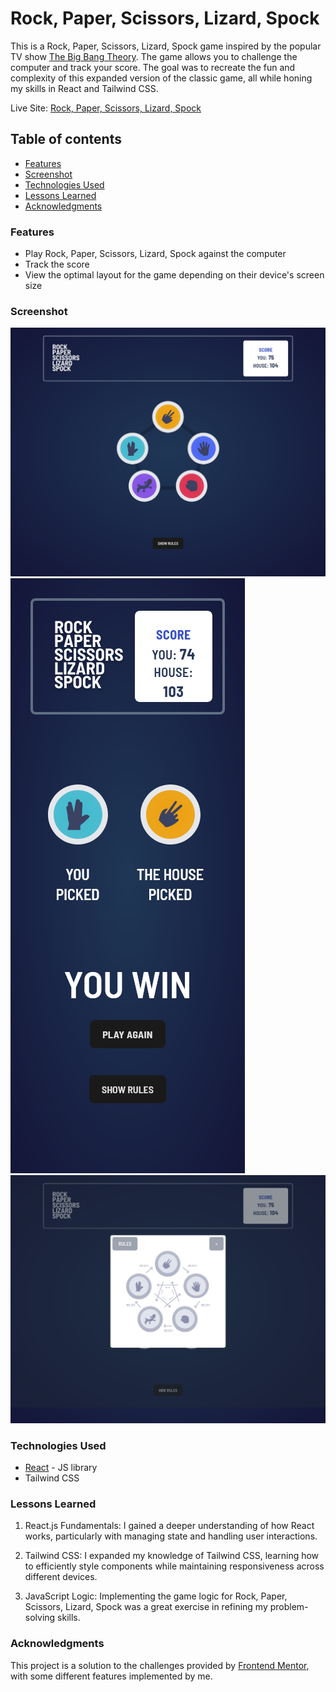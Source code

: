 # Rock, Paper, Scissors, Lizard, Spock

This is a Rock, Paper, Scissors, Lizard, Spock game inspired by the popular TV show [The Big Bang Theory](https://www.youtube.com/watch?v=x5Q6-wMx-K8&t=67s). The game allows you to challenge the computer and track your score. The goal was to recreate the fun and complexity of this expanded version of the classic game, all while honing my skills in React and Tailwind CSS.

Live Site: [Rock, Paper, Scissors, Lizard, Spock](https://sushcod3.github.io/rock-paper-scissors-lizard-spock/)

## Table of contents

- [Features](#features)
- [Screenshot](#screenshot)
- [Technologies Used](#technologies-used)
- [Lessons Learned](#lessons-learned)
- [Acknowledgments](#acknowledgments)

### Features

- Play Rock, Paper, Scissors, Lizard, Spock against the computer
- Track the score
- View the optimal layout for the game depending on their device's screen size

### Screenshot

![Desktop Screenshot](./public/images/screenshots/screenshot-desktop.png)
![Mobile Screenshot](./public/images/screenshots/screenshot-mobile-win.png)
![Rules Screenshot](./public/images/screenshots/screenshot-rules.png)

### Technologies Used

- [React](https://reactjs.org/) - JS library
- Tailwind CSS

### Lessons Learned

1. React.js Fundamentals: I gained a deeper understanding of how React works, particularly with managing state and handling user interactions.

2. Tailwind CSS: I expanded my knowledge of Tailwind CSS, learning how to efficiently style components while maintaining responsiveness across different devices.

3. JavaScript Logic: Implementing the game logic for Rock, Paper, Scissors, Lizard, Spock was a great exercise in refining my problem-solving skills.

### Acknowledgments

This project is a solution to the challenges provided by [Frontend Mentor](https://www.frontendmentor.io/solutions/space-tourism-website-using-vuejs-tailwind-css-gsap-and-vue-router-QE7Ddc2Y7q), with some different features implemented by me.
